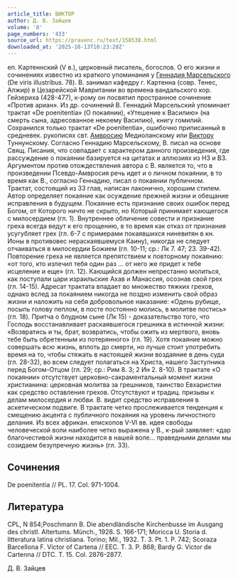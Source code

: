 ```yaml
---
article_title: ВИКТОР
author: Д. В. Зайцев
volume: '8'
page_numbers: '433'
source_url: https://pravenc.ru/text/158538.html
downloaded_at: '2025-10-13T10:23:28Z'
---
```


еп. Картеннский (V в.), церковный писатель, богослов. О его жизни и сочинениях известно из краткого упоминания у [Геннадия Марсельского](<https://pravenc.ru/text/Геннадия Марсельского.html>) (De viris illustribus. 78). В. занимал кафедру г. Картенна (совр. Тенес, Алжир) в Цезарейской Мавритании во времена вандальского кор. Гейзериха (428-477), к-рому он посвятил пространное сочинение «Против ариан». Из др. сочинений В. Геннадий Марсельский упоминает трактат «De poenitentia» (О покаянии), «Утешение к Василию» (на смерть сына, адресованное некоему Василию), книгу гомилий. Сохранился только трактат «De poenitentia», ошибочно приписанный в средневек. рукописях свт. [Амвросию](https://pravenc.ru/text/Амвросию.html) Медиоланскому или [Виктору](https://pravenc.ru/text/Виктору.html) Туннунскому. Согласно Геннадию Марсельскому, В. писал на основе Свящ. Писания, что совпадает с характером данного произведения, где рассуждение о покаянии базируется на цитатах и аллюзиях из НЗ и ВЗ. Аргументом против отождествления автора с В. является то, что в произведении Псевдо-Амвросия речь идет и о личном покаянии, в то время как В., согласно Геннадию, писал о покаянии публичном. Трактат, состоящий из 33 глав, написан лаконично, хорошим стилем. Автор определяет покаяние как осуждение прежней жизни и обещание исправления в будущем. Покаяние есть признание своих ошибок перед Богом, от Которого ничто не скрыто, но Который принимает кающегося с милосердием (гл. 1). Внутреннее обличение совести и признание греха всегда ведут к его прощению, в то время как отказ от признания усугубляет грех (гл. 6-7 с примерами покаявшихся ниневитян в кн. Ионы в противовес нераскаявшемуся Каину), никогда не следует отчаиваться в милосердии Божием (гл. 10-11; ср.: Лк 7. 47; 23. 39-42). Повторение греха не является препятствием к повторному покаянию: «от того, кто излечил тебя один раз ... от него же придет к тебе исцеление и еще» (гл. 12). Кающийся должен непрестанно молиться, как поступали цари израильские Ахав и Манассия, осознав свой грех (гл. 14-15). Адресат трактата впадает во множество тяжких грехов, однако вслед за покаянием никогда не поздно изменить свой образ жизни и наложить на себя добровольное наказание: «Одень рубище, посыпь голову пеплом, в посте постоянно молись, в молитве постись» (гл. 18). Притча о блудном сыне (Лк 15) - доказательство того, что Господь восстанавливает раскаявшегося грешника в истинной жизни: «Возвратись и ты, брат, возвратись, чтобы ожить из мертвого, вновь тебе быть обретенным из потерянного» (гл. 19). Хотя покаяние можно совершать всю жизнь, вплоть до смерти, но лучше стоит употребить время на то, чтобы стяжать в настоящей жизни воздаяние в день суда (гл. 28-32), во всем следует полагаться на Христа, нашего Заступника перед Богом-Отцом (гл. 29; ср.: Рим 8. 3; 2 Ин 2. 8-10). В трактате «О покаянии» отсутствует церковно-сакраментальный момент жизни христианина: церковная молитва за грешников, таинство Евхаристии как средство оставления грехов. Отсутствуют и традиц. призывы к делам милосердия и любви. В. видит средство исправления в аскетическом подвиге. В трактате четко прослеживается тенденция к смещению акцента с публичного покаяния на уровень личностного делания. Из всех африкан. епископов V-VI вв. идея свободы человеческой воли наиболее четко выражена у В., к-рый заявляет: «дар благочестивой жизни находится в нашей воле... праведными делами мы созидаем безупречную жизнь» (гл. 33).

## Сочинения

De poenitentia // PL. 17. Col. 971-1004.

## Литература

CPL, N 854;Poschmann B. Die abendländische Kirchenbusse im Ausgang des christl. Altertums. Münch., 1928. S. 166-171; Moricca U. Storia d. litteratura latina christiana. Torino; Mil., 1932. T. 3. Pt. 1. P. 742; Scoraza Barcellona F. Victor of Cartena // EEC. T. 3. P. 868; Bardy G. Victor de Cartenna // DTC. T. 15. Col. 2876-2877.

Д. В. Зайцев
